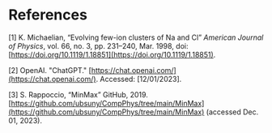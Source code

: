# References

[1] K. Michaelian, “Evolving few-ion clusters of Na and Cl” *American Journal of Physics*, vol. 66, no. 3, pp. 231–240, Mar. 1998, doi: [https://doi.org/10.1119/1.18851](https://doi.org/10.1119/1.18851).
‌

[2] OpenAI. "ChatGPT." [https://chat.openai.com/](https://chat.openai.com/). Accessed: [12/01/2023].

[3] S. Rappoccio, “MinMax” GitHub, 2019. [https://github.com/ubsuny/CompPhys/tree/main/MinMax](https://github.com/ubsuny/CompPhys/tree/main/MinMax) (accessed Dec. 01, 2023).
